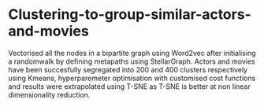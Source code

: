 # Clustering-to-group-similar-actors-and-movies
Vectorised all the nodes in a bipartite graph using Word2vec after initialising a randomwalk by defining metapaths using StellarGraph. Actors and movies have been succesfully segregated
into 200 and 400 clusters respectively using Kmeans, hyperparemeter optimisation with customised cost functions and results were extrapolated using T-SNE as T-SNE is better at non linear dimensionality reduction. 
